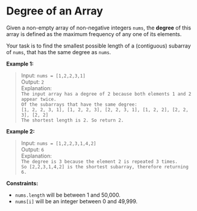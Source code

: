 #  Degree of an Array

Given a non-empty array of non-negative integers `nums`, the **degree** of this array is defined as the maximum frequency of any one of its elements.

Your task is to find the smallest possible length of a (contiguous) subarray of `nums`, that has the same degree as `nums`.

**Example 1:**

> Input: `nums = [1,2,2,3,1]`  
> Output: `2`  
> Explanation:  
> `The input array has a degree of 2 because both elements 1 and 2 appear twice.`  
> `Of the subarrays that have the same degree:`  
> `[1, 2, 2, 3, 1], [1, 2, 2, 3], [2, 2, 3, 1], [1, 2, 2], [2, 2, 3], [2, 2]`  
> `The shortest length is 2. So return 2.`

**Example 2:**

> Input: `nums = [1,2,2,3,1,4,2]`  
> Output: `6`  
> Explanation:  
> `The degree is 3 because the element 2 is repeated 3 times.`  
> `So [2,2,3,1,4,2] is the shortest subarray, therefore returning 6.`

**Constraints:**

* `nums.length` will be between 1 and 50,000.
* `nums[i]` will be an integer between 0 and 49,999.
